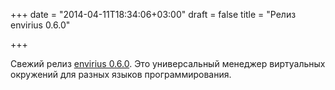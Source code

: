 +++
date = "2014-04-11T18:34:06+03:00"
draft = false
title = "Релиз envirius 0.6.0"

+++

<p>Свежий релиз <a href="https://github.com/ekalinin/envirius/releases/tag/0.6.0">envirius 0.6.0</a>. Это универсальный менеджер виртуальных окружений для разных языков программирования.</p>

